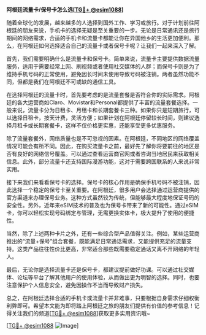 **阿根廷流量卡/保号卡怎么选[[TG💪+ @esim1088](https://t.me/s/esim1088)]**

随着全球化的发展，越来越多的人选择到国外工作、学习或旅行。对于计划前往阿根廷的朋友来说，手机卡的选择无疑是至关重要的一步。无论是日常通讯还是旅行期间的网络需求，合适的手机卡和流量卡都能让你在异国他乡的生活更加便利。那么，在阿根廷如何选择适合自己的流量卡或者保号卡呢？让我们一起来深入了解。

首先，我们需要明确什么是流量卡和保号卡。简单来说，流量卡主要提供数据流量服务，适用于需要经常上网、刷视频或者使用社交媒体的人群；而保号卡则是为了维持手机号码的正常使用，避免因长时间未使用导致号码被注销。两者虽然功能不同，但都是我们在阿根廷不可或缺的通信工具。

在选择阿根廷的流量卡时，首先要考虑的是流量套餐是否符合你的实际需求。阿根廷的各大运营商如Claro、Movistar和Personal都提供了丰富的流量套餐选择。一般来说，流量卡分为日租卡、月租卡和长期套餐卡三种。如果你只是短期旅行，可以选择日租卡，按天计费，灵活方便；如果计划在阿根廷停留较长时间，则建议选择月租卡或长期套餐卡，这样不仅价格更实惠，还能享受更多优惠服务。

除了流量套餐外，网络质量也是不可忽视的因素。在阿根廷，不同地区的网络覆盖情况可能会有所不同。因此，在购买流量卡之前，最好先了解你将要前往的地区是否有良好的网络信号覆盖。可以通过查看运营商官网或者咨询当地居民来获取相关信息。此外，部分流量卡还支持国际漫游功能，这对于需要跨国联系的人来说非常实用。

接下来我们来看看保号卡的选择。保号卡的核心作用是确保手机号码不被注销，因此选择一个稳定的保号卡至关重要。在阿根廷，很多用户会选择通过运营商提供的官方渠道来办理保号业务。这种方式虽然较为传统，但能够最大程度地保证号码的安全性。另外，近年来eSIM技术的普及也为保号卡带来了新的可能性。通过eSIM卡，你可以轻松实现号码绑定与管理，无需更换实体卡，极大提升了使用的便捷性。

当然，除了上述两种卡片之外，还有一些综合型产品值得关注。例如，某些运营商推出的“流量+保号”组合套餐，既能满足日常通话需求，又能提供充足的流量支持。这类产品往往性价比更高，非常适合那些既需要稳定通话又离不开网络的年轻人。

最后，无论你是选择流量卡还是保号卡，都建议提前做好功课。可以通过社交媒体、论坛等平台了解其他用户的使用体验，从而做出更为明智的选择。同时，也要注意保护个人信息安全，避免因操作不当而导致财产损失。

总之，在阿根廷选择合适的手机卡或流量卡并非难事，只要根据自身需求仔细权衡利弊即可。希望本文能为即将踏上阿根廷之旅的朋友们提供有价值的参考信息！记得关注我们的频道[[TG💪+ @esim1088](https://t.me/s/esim1088)]获取更多实用资讯哦~

[[TG💪+ @esim1088](https://t.me/s/esim1088) ![Image](https://i.postimg.cc/4NQfJmqS/Snipaste-2025-05-13-00-14-12.png)]
